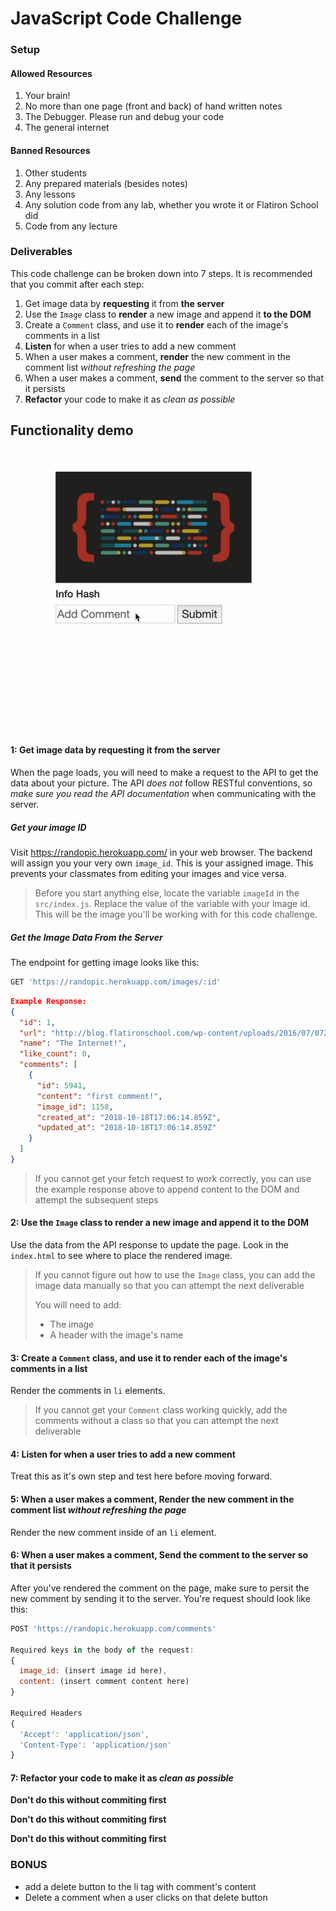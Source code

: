 # JavaScript Code Challenge

### Setup

#### Allowed Resources

 1. Your brain!
 2. No more than one page (front and back) of hand written notes
 3. The Debugger. Please run and debug your code
 4. The general internet

#### Banned Resources

 1. Other students
 2. Any prepared materials (besides notes)
 3. Any lessons
 4. Any solution code from any lab, whether you wrote it or Flatiron School did
 5. Code from any lecture

### Deliverables

This code challenge can be broken down into 7 steps. It is recommended that you commit after each step:

1. Get image data by **requesting** it from **the server**
2. Use the `Image` class to **render** a new image and append it **to the DOM**
3. Create a `Comment` class, and use it to **render** each of the image's comments in a list 
4. **Listen** for when a user tries to add a new comment
5. When a user makes a comment, **render** the new comment in the comment list *without refreshing the page*
6. When a user makes a comment, **send** the comment to the server so that it persists
7. **Refactor** your code to make it as *clean as possible*

## Functionality demo

![Example](Demo.gif)

#### 1: Get image data by **requesting** it from **the server**

When the page loads, you will need to make a request to the API to get the data about your picture. The API *does not* follow RESTful conventions, so *make sure you read the API documentation* when communicating with the server.

##### Get your image ID

Visit https://randopic.herokuapp.com/ in your web browser. The backend will assign you your very own `image_id`.  This is your assigned image. This prevents your classmates from editing your images and vice versa.

> Before you start anything else, locate the variable `imageId` in the `src/index.js`. Replace the value of the variable with your image id. This will be the image you'll be working with for this code challenge.

##### Get the Image Data From the Server
The endpoint for getting image looks like this:
```js
GET 'https://randopic.herokuapp.com/images/:id'
```

```json
Example Response:
{
  "id": 1,
  "url": "http://blog.flatironschool.com/wp-content/uploads/2016/07/072716-js-saved-web-4-352x200.jpg",
  "name": "The Internet!",
  "like_count": 0,
  "comments": [
    {
      "id": 5941,
      "content": "first comment!",
      "image_id": 1158,
      "created_at": "2018-10-18T17:06:14.859Z",
      "updated_at": "2018-10-18T17:06:14.859Z"
    }
  ]
}
```

> If you cannot get your fetch request to work correctly, you can  use the example response above to append content to the DOM and attempt the subsequent steps



#### 2: Use the `Image` class to **render** a new image and append it **to the DOM**

Use the data from the API response to update the page. Look in the `index.html` to see where to place the rendered image.

> If you cannot figure out how to use the `Image` class, you can add the image data manually so that you can attempt the next deliverable
>
> You will need to add:
>
> * The image
> * A header with the image's name



#### 3: Create a `Comment` class, and use it to **render** each of the image's comments in a list 

Render the comments in `li` elements.

> If you cannot get your `Comment` class working quickly, add the comments without a class so that you can attempt the next deliverable



#### 4: **Listen** for when a user tries to add a new comment

Treat this as it's own step and test here before moving forward.



#### 5: When a user makes a comment, **Render** the new comment in the comment list *without refreshing the page*

Render the new comment inside of an `li` element.



#### 6: When a user makes a comment, **Send** the comment to the server so that it persists
After you've rendered the comment on the page, make sure to persit the new comment by sending it to the server.
You're request should look like this:
```js
POST 'https://randopic.herokuapp.com/comments'

Required keys in the body of the request:
{
  image_id: (insert image id here),
  content: (insert comment content here)
}

Required Headers
{
  'Accept': 'application/json',
  'Content-Type': 'application/json'
}
```



#### 7: **Refactor** your code to make it as *clean as possible*

**Don't do this without commiting first**

**Don't do this without commiting first**

**Don't do this without commiting first**

### BONUS

* add a delete button to the li tag with comment's content
* Delete a comment when a user clicks on that delete button 

